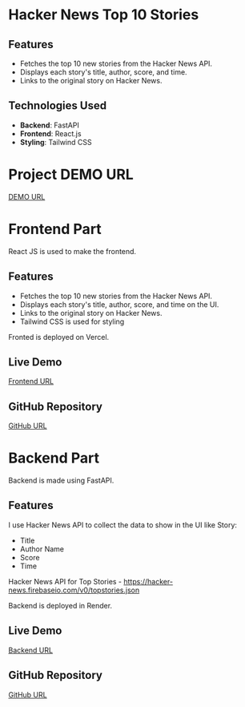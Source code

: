 # Hacker News Top 10 Stories

## Features

- Fetches the top 10 new stories from the Hacker News API.
- Displays each story's title, author, score, and time.
- Links to the original story on Hacker News.

## Technologies Used

- **Backend**: FastAPI
- **Frontend**: React.js
- **Styling**: Tailwind CSS

# Project DEMO URL
[DEMO URL](https://hacker-news-topstories.vercel.app/)


# Frontend Part

React JS is used to make the frontend.

## Features

- Fetches the top 10 new stories from the Hacker News API.
- Displays each story's title, author, score, and time on the UI.
- Links to the original story on Hacker News.
- Tailwind CSS is used for styling

Fronted is deployed on Vercel.

## Live Demo

[Frontend URL](https://hacker-news-topstories.vercel.app/)

## GitHub Repository

[GitHub URL](https://github.com/aakassh16/hacker-news-topstories)



# Backend Part

Backend is made using FastAPI.

## Features

I use Hacker News API to collect the data to show in the UI like Story: 
- Title
- Author Name
- Score
- Time

Hacker News API for Top Stories - https://hacker-news.firebaseio.com/v0/topstories.json

Backend is deployed in Render.

## Live Demo
[Backend URL](https://hacker-news-topstories-backend.onrender.com/top-stories)

## GitHub Repository
[GitHub URL](https://github.com/aakassh16/hacker-news-topstories-backend)
